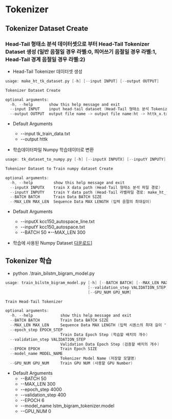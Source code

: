 # Tokenizer

## Tokenizer Dataset Create
### Head-Tail 형태소 분석 데이터셋으로 부터 Head-Tail Tokenizer Dataset 생성 (일반 음절일 경우 라벨:0, 띄어쓰기 음절일 경우 라벨:1, Head-Tail 경계 음절일 경우 라벨:2)
* Head-Tail Tokenizer 데이터셋 생성
```c
usage: make_ht_tk_dataset.py [-h] [--input INPUT] [--output OUTPUT]

Tokenizer Dataset Create

optional arguments:
  -h, --help       show this help message and exit
  --input INPUT    input head-tail dataset (Head-Tail 형태소 분석 Tokenizer)
  --output OUTPUT  output file name -> output file name:ht -> httk_x.txt, httk_y.txt (Output File Name 지정 ht_train 지정시 -> ht_train_x.txt, ht_train_y.txt 생성)
```
* Default Arguments
  * --input tk_train_data.txt
  * --output httk

* 학습데이터파일 Numpy 학습데이터로 변환
```c
usage: tk_dataset_to_numpy.py [-h] [--inputX INPUTX] [--inputY INPUTY] [--BATCH BATCH] [--MAX_LEN MAX_LEN]

Tokenizer Dataset to Train numpy dataset Create

optional arguments:
  -h, --help         show this help message and exit
  --inputX INPUTX    train X data path (Head-Tail 형태소 분석 파일 경로)
  --inputY INPUTY    train Y data path (Head-Tail 라벨파일 경로: make_ht_tk_dataset.py의 *_y.txt 파일)
  --BATCH BATCH      Train Data BATCH SIZE
  --MAX_LEN MAX_LEN  Sequence Data MAX LENGTH (입력 음절의 최대길이)
```
* Default Arguments
  * --inputX kcc150_autospace_line.txt
  * --inputY kcc150_autospace.txt
  * --BATCH 50
  *--MAX_LEN 300
  
* 학습에 사용된 Numpy Dataset [다운로드](https://drive.google.com/file/d/1fqdUo11f5k3qPkWx1XI4C6pikIsai9cY/view?usp=sharing)]

## Tokenizer 학습
* python .\train_bilstm_bigram_model.py
```c
usage: train_bilstm_bigram_model.py [-h] [--BATCH BATCH] [--MAX_LEN MAX_LEN] [--epoch_step EPOCH_STEP]
                                    [--validation_step VALIDATION_STEP] [--EPOCH EPOCH] [--model_name MODEL_NAME]
                                    [--GPU_NUM GPU_NUM]

Train Head-Tail Tokenizer

optional arguments:
  -h, --help            show this help message and exit
  --BATCH BATCH         Train Data BATCH SIZE
  --MAX_LEN MAX_LEN     Sequence Data MAX LENGTH (입력 시퀀스의 최대 길이 "학습데이터파일 Numpy 학습데이터로 변환"에서 설정한 MAX_LEN 값)
  --epoch_step EPOCH_STEP
                        Train Data Epoch Step (학습할 배치의 개수)
  --validation_step VALIDATION_STEP
                        Validation Data Epoch Step (검증할 배치의 개수)
  --EPOCH EPOCH         Train Epoch SIZE
  --model_name MODEL_NAME
                        Tokenizer Model Name (저장할 모델명)
  --GPU_NUM GPU_NUM     Train GPU NUM (사용할 GPU Number)
```
* Default Arguments
  * --BATCH 50
  * --MAX_LEN 300
  * --epoch_step 4000
  * --validation_step 400
  * --EPOCH 6
  * --model_name lstm_bigram_tokenizer.model
  * --GPU_NUM 0
